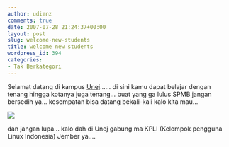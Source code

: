 ```yaml
---
author: udienz
comments: true
date: 2007-07-28 21:24:37+00:00
layout: post
slug: welcome-new-students
title: welcome new students
wordpress_id: 394
categories:
- Tak Berkategori
---
```


Selamat datang di kampus [Unej](http://www.unej.ac.id)...... di sini kamu dapat belajar dengan tenang hingga kotanya juga tenang... buat yang ga lulus SPMB jangan bersedih ya... kesempatan bisa datang bekali-kali kalo kita mau...

![](http://photos.friendster.com/photos/90/76/26676709/1_172708511l.jpg)

dan jangan lupa... kalo dah di Unej gabung ma KPLI (Kelompok pengguna Linux Indonesia) Jember ya....
